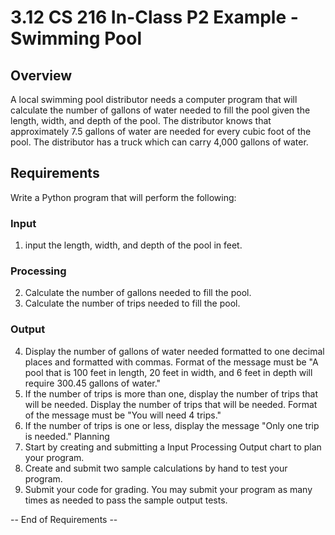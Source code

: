 # 3.12 CS 216 In-Class P2 Example - Swimming Pool

## Overview
A local swimming pool distributor needs a computer program that will calculate the number of gallons
of water needed to fill the pool given the length, width, and depth of the pool. The distributor knows that approximately 7.5 gallons of water are needed for every cubic foot of the
pool. The distributor has a truck which can carry 4,000 gallons of water.

## Requirements
Write a Python program that will perform the following:

### Input
1. input the length, width, and depth of the pool in feet.

### Processing
2. Calculate the number of gallons needed to fill the pool.
3. Calculate the number of trips needed to fill the pool.

### Output
4. Display the number of gallons of water needed formatted to one decimal places and formatted
with commas. Format of the message must be "A pool that is 100 feet in length, 20 feet in
width, and 6 feet in depth will require 300.45 gallons of water."
5. If the number of trips is more than one, display the number of trips that will be needed. Display
the number of trips that will be needed. Format of the message must be "You will need 4 trips."
6. If the number of trips is one or less, display the message "Only one trip is needed."
Planning
7. Start by creating and submitting a Input Processing Output chart to plan your program.
8. Create and submit two sample calculations by hand to test your program.
9. Submit your code for grading. You may submit your program as many times as needed to pass
the sample output tests.

-- End of Requirements --
